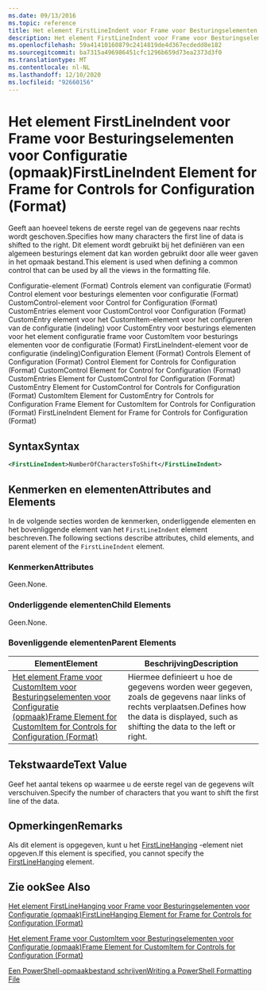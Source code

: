 ```yaml
---
ms.date: 09/13/2016
ms.topic: reference
title: Het element FirstLineIndent voor Frame voor Besturingselementen voor Configuratie (opmaak)
description: Het element FirstLineIndent voor Frame voor Besturingselementen voor Configuratie (opmaak)
ms.openlocfilehash: 59a41410160879c2414819de4d367ecdedd8e182
ms.sourcegitcommit: ba7315a496986451cfc1296b659d73ea2373d3f0
ms.translationtype: MT
ms.contentlocale: nl-NL
ms.lasthandoff: 12/10/2020
ms.locfileid: "92660156"
---
```

# <a name="firstlineindent-element-for-frame-for-controls-for-configuration-format"></a><span data-ttu-id="c8837-103">Het element FirstLineIndent voor Frame voor Besturingselementen voor Configuratie (opmaak)</span><span class="sxs-lookup"><span data-stu-id="c8837-103">FirstLineIndent Element for Frame for Controls for Configuration (Format)</span></span>

<span data-ttu-id="c8837-104">Geeft aan hoeveel tekens de eerste regel van de gegevens naar rechts wordt geschoven.</span><span class="sxs-lookup"><span data-stu-id="c8837-104">Specifies how many characters the first line of data is shifted to the right.</span></span> <span data-ttu-id="c8837-105">Dit element wordt gebruikt bij het definiëren van een algemeen besturings element dat kan worden gebruikt door alle weer gaven in het opmaak bestand.</span><span class="sxs-lookup"><span data-stu-id="c8837-105">This element is used when defining a common control that can be used by all the views in the formatting file.</span></span>

<span data-ttu-id="c8837-106">Configuratie-element (Format) Controls element van configuratie (Format) Control element voor besturings elementen voor configuratie (Format) CustomControl-element voor Control for Configuration (Format) CustomEntries element voor CustomControl voor Configuration (Format) CustomEntry element voor het CustomItem-element voor het configureren van de configuratie (indeling) voor CustomEntry voor besturings elementen voor het element configuratie frame voor CustomItem voor besturings elementen voor de configuratie (Format) FirstLineIndent-element voor de configuratie (indeling)</span><span class="sxs-lookup"><span data-stu-id="c8837-106">Configuration Element (Format) Controls Element of Configuration (Format) Control Element for Controls for Configuration (Format) CustomControl Element for Control for Configuration (Format) CustomEntries Element for CustomControl for Configuration (Format) CustomEntry Element for CustomControl for Controls for Configuration (Format) CustomItem Element for CustomEntry for Controls for Configuration Frame Element for CustomItem for Controls for Configuration (Format) FirstLineIndent Element for Frame for Controls for Configuration (Format)</span></span>

## <a name="syntax"></a><span data-ttu-id="c8837-107">Syntax</span><span class="sxs-lookup"><span data-stu-id="c8837-107">Syntax</span></span>

```xml
<FirstLineIndent>NumberOfCharactersToShift</FirstLineIndent>
```

## <a name="attributes-and-elements"></a><span data-ttu-id="c8837-108">Kenmerken en elementen</span><span class="sxs-lookup"><span data-stu-id="c8837-108">Attributes and Elements</span></span>

<span data-ttu-id="c8837-109">In de volgende secties worden de kenmerken, onderliggende elementen en het bovenliggende element van het `FirstLineIndent` element beschreven.</span><span class="sxs-lookup"><span data-stu-id="c8837-109">The following sections describe attributes, child elements, and parent element of the `FirstLineIndent` element.</span></span>

### <a name="attributes"></a><span data-ttu-id="c8837-110">Kenmerken</span><span class="sxs-lookup"><span data-stu-id="c8837-110">Attributes</span></span>

<span data-ttu-id="c8837-111">Geen.</span><span class="sxs-lookup"><span data-stu-id="c8837-111">None.</span></span>

### <a name="child-elements"></a><span data-ttu-id="c8837-112">Onderliggende elementen</span><span class="sxs-lookup"><span data-stu-id="c8837-112">Child Elements</span></span>

<span data-ttu-id="c8837-113">Geen.</span><span class="sxs-lookup"><span data-stu-id="c8837-113">None.</span></span>

### <a name="parent-elements"></a><span data-ttu-id="c8837-114">Bovenliggende elementen</span><span class="sxs-lookup"><span data-stu-id="c8837-114">Parent Elements</span></span>

|<span data-ttu-id="c8837-115">Element</span><span class="sxs-lookup"><span data-stu-id="c8837-115">Element</span></span>|<span data-ttu-id="c8837-116">Beschrijving</span><span class="sxs-lookup"><span data-stu-id="c8837-116">Description</span></span>|
|-------------|-----------------|
|[<span data-ttu-id="c8837-117">Het element Frame voor CustomItem voor Besturingselementen voor Configuratie (opmaak)</span><span class="sxs-lookup"><span data-stu-id="c8837-117">Frame Element for CustomItem for Controls for Configuration (Format)</span></span>](./frame-element-for-customitem-for-controls-for-configuration-format.md)|<span data-ttu-id="c8837-118">Hiermee definieert u hoe de gegevens worden weer gegeven, zoals de gegevens naar links of rechts verplaatsen.</span><span class="sxs-lookup"><span data-stu-id="c8837-118">Defines how the data is displayed, such as shifting the data to the left or right.</span></span>|

## <a name="text-value"></a><span data-ttu-id="c8837-119">Tekstwaarde</span><span class="sxs-lookup"><span data-stu-id="c8837-119">Text Value</span></span>

<span data-ttu-id="c8837-120">Geef het aantal tekens op waarmee u de eerste regel van de gegevens wilt verschuiven.</span><span class="sxs-lookup"><span data-stu-id="c8837-120">Specify the number of characters that you want to shift the first line of the data.</span></span>

## <a name="remarks"></a><span data-ttu-id="c8837-121">Opmerkingen</span><span class="sxs-lookup"><span data-stu-id="c8837-121">Remarks</span></span>

<span data-ttu-id="c8837-122">Als dit element is opgegeven, kunt u het [FirstLineHanging](./firstlinehanging-element-for-frame-for-controls-for-configuration-format.md) -element niet opgeven.</span><span class="sxs-lookup"><span data-stu-id="c8837-122">If this element is specified, you cannot specify the [FirstLineHanging](./firstlinehanging-element-for-frame-for-controls-for-configuration-format.md) element.</span></span>

## <a name="see-also"></a><span data-ttu-id="c8837-123">Zie ook</span><span class="sxs-lookup"><span data-stu-id="c8837-123">See Also</span></span>

[<span data-ttu-id="c8837-124">Het element FirstLineHanging voor Frame voor Besturingselementen voor Configuratie (opmaak)</span><span class="sxs-lookup"><span data-stu-id="c8837-124">FirstLineHanging Element for Frame for Controls for Configuration (Format)</span></span>](./firstlinehanging-element-for-frame-for-controls-for-configuration-format.md)

[<span data-ttu-id="c8837-125">Het element Frame voor CustomItem voor Besturingselementen voor Configuratie (opmaak)</span><span class="sxs-lookup"><span data-stu-id="c8837-125">Frame Element for CustomItem for Controls for Configuration (Format)</span></span>](./frame-element-for-customitem-for-controls-for-configuration-format.md)

[<span data-ttu-id="c8837-126">Een PowerShell-opmaakbestand schrijven</span><span class="sxs-lookup"><span data-stu-id="c8837-126">Writing a PowerShell Formatting File</span></span>](./writing-a-powershell-formatting-file.md)
